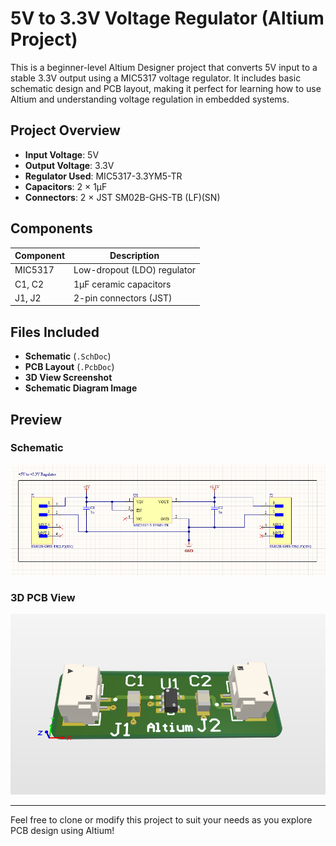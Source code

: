 # 5V to 3.3V Voltage Regulator (Altium Project)

This is a beginner-level Altium Designer project that converts 5V input to a stable 3.3V output using a MIC5317 voltage regulator. It includes basic schematic design and PCB layout, making it perfect for learning how to use Altium and understanding voltage regulation in embedded systems.

## Project Overview

- **Input Voltage**: 5V  
- **Output Voltage**: 3.3V  
- **Regulator Used**: MIC5317-3.3YM5-TR  
- **Capacitors**: 2 × 1µF  
- **Connectors**: 2 × JST SM02B-GHS-TB (LF)(SN)

## Components

| Component     | Description                  |
|---------------|------------------------------|
| MIC5317       | Low-dropout (LDO) regulator  |
| C1, C2        | 1µF ceramic capacitors       |
| J1, J2        | 2-pin connectors (JST)       |

## Files Included

- **Schematic** (`.SchDoc`)
- **PCB Layout** (`.PcbDoc`)
- **3D View Screenshot**
- **Schematic Diagram Image**

## Preview

### Schematic  
![Schematic](./Schematic%20diagram.png)

### 3D PCB View  
![PCB](./Circuit.png)

---

Feel free to clone or modify this project to suit your needs as you explore PCB design using Altium!

